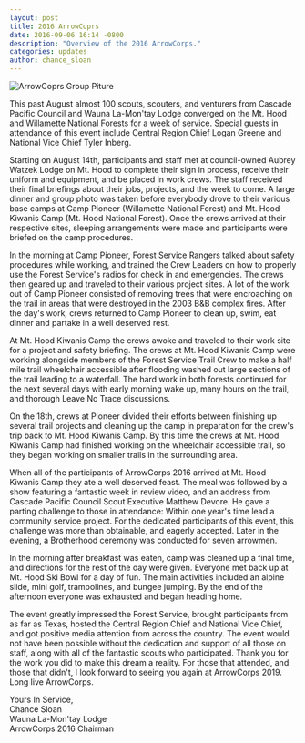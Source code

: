 ```yaml
---
layout: post
title: 2016 ArrowCoprs
date: 2016-09-06 16:14 -0800
description: "Overview of the 2016 ArrowCorps."
categories: updates
author: chance_sloan
---
```


<img src="{{ site.baseurl }}images/posts/2016ArrowCorps/arrowcorps-2016-group-photo-at-white-river.jpg" class="img-thumbnail img-responsive center-block" alt="ArrowCoprs Group Piture">

This past August almost 100 scouts, scouters, and venturers from Cascade Pacific Council and Wauna La-Mon'tay Lodge converged on the Mt. Hood and Willamette National Forests for a week of service. <!--more-->Special guests in attendance of this event include Central Region Chief Logan Greene and National Vice Chief Tyler Inberg.

Starting on August 14th, participants and staff met at council-owned Aubrey Watzek Lodge on Mt. Hood to complete their sign in process, receive their uniform and equipment, and be placed in work crews. The staff received their final briefings about their jobs, projects, and the week to come. A large dinner and group photo was taken before everybody drove to their various base camps at Camp Pioneer (Willamette National Forest) and Mt. Hood Kiwanis Camp (Mt. Hood National Forest). Once the crews arrived at their respective sites, sleeping arrangements were made and participants were briefed on the camp procedures.

In the morning at Camp Pioneer, Forest Service Rangers talked about safety procedures while working, and trained the Crew Leaders on how to properly use the Forest Service's radios for check in and emergencies. The crews then geared up and traveled to their various project sites. A lot of the work out of Camp Pioneer consisted of removing trees that were encroaching on the trail in areas that were destroyed in the 2003 B&amp;B complex fires. After the day's work, crews returned to Camp Pioneer to clean up, swim, eat dinner and partake in a well deserved rest.

At Mt. Hood Kiwanis Camp the crews awoke and traveled to their work site for a project and safety briefing. The crews at Mt. Hood Kiwanis Camp were working alongside members of the Forest Service Trail Crew to make a half mile trail wheelchair accessible after flooding washed out large sections of the trail leading to a waterfall. The hard work in both forests continued for the next several days with early morning wake up, many hours on the trail, and thorough Leave No Trace discussions.

On the 18th, crews at Pioneer divided their efforts between finishing up several trail projects and cleaning up the camp in preparation for the crew's trip back to Mt. Hood Kiwanis Camp. By this time the crews at Mt. Hood Kiwanis Camp had finished working on the wheelchair accessible trail, so they began working on smaller trails in the surrounding area.

When all of the participants of ArrowCorps 2016 arrived at Mt. Hood Kiwanis Camp they ate a well deserved feast. The meal was followed by a show featuring a fantastic week in review video, and an address from Cascade Pacific Council Scout Executive Matthew Devore. He gave a parting challenge to those in attendance: Within one year's time lead a community service project. For the dedicated participants of this event, this challenge was more than obtainable, and eagerly accepted. Later in the evening, a Brotherhood ceremony was conducted for seven arrowmen.

In the morning after breakfast was eaten, camp was cleaned up a final time, and directions for the rest of the day were given. Everyone met back up at Mt. Hood Ski Bowl for a day of fun. The main activities included an alpine slide, mini golf, trampolines, and bungee jumping. By the end of the afternoon everyone was exhausted and began heading home.

The event greatly impressed the Forest Service, brought participants from as far as Texas, hosted the Central Region Chief and National Vice Chief, and got positive media attention from across the country. The event would not have been possible without the dedication and support of all those on staff, along with all of the fantastic scouts who participated. Thank you for the work you did to make this dream a reality. For those that attended, and those that didn't, I look forward to seeing you again at ArrowCorps 2019. Long live ArrowCorps.

Yours In Service,  
Chance Sloan  
Wauna La-Mon'tay Lodge  
ArrowCorps 2016 Chairman  